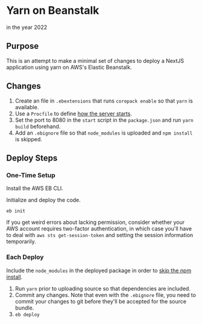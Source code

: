 # Yarn on Beanstalk

in the year 2022

## Purpose

This is an attempt to make a minimal set of changes to deploy a NextJS application using yarn on AWS's Elastic Beanstalk.

## Changes

1. Create an file in `.ebextensions` that runs `corepack enable` so that `yarn` is available.
2. Use a `Procfile` to define [how the server starts](https://docs.aws.amazon.com/elasticbeanstalk/latest/dg/nodejs-configuration-procfile.html).
3. Set the port to 8080 in the `start` script in the `package.json` and run `yarn build` beforehand.
4. Add an `.ebignore` file so that `node_modules` is uploaded and `npm install` is skipped.

## Deploy Steps

### One-Time Setup

Install the AWS EB CLI.

Initialize and deploy the code.

```
eb init
```

If you get weird errors about lacking permission, consider whether your AWS account requires two-factor authentication, in which case you'll have to deal with `aws sts get-session-token` and setting the session information temporarily.

### Each Deploy

Include the `node_modules` in the deployed package in order to [skip the npm install](https://docs.aws.amazon.com/elasticbeanstalk/latest/dg/nodejs-platform-dependencies.html#nodejs-platform-nodemodules).

1. Run `yarn` prior to uploading source so that dependencies are included.
2. Commit any changes. Note that even with the `.ebignore` file, you need to commit your changes to git before they'll be accepted for the source bundle.
3. `eb deploy`
